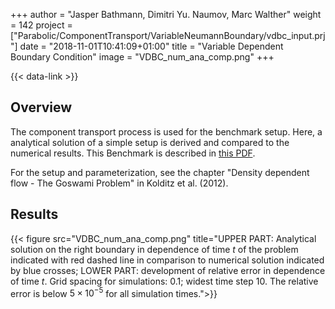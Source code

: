 +++
author = "Jasper Bathmann, Dimitri Yu. Naumov, Marc Walther"
weight = 142
project = ["Parabolic/ComponentTransport/VariableNeumannBoundary/vdbc_input.prj"]
date = "2018-11-01T10:41:09+01:00"
title = "Variable Dependent Boundary Condition"
image = "VDBC_num_ana_comp.png"
+++

{{< data-link >}}

## Overview

The component transport process is used for the benchmark setup. Here, a analytical solution of a simple setup is derived and compared to the numerical results.
This Benchmark is described in [this PDF](HC-VDBCTest.pdf).

For the setup and parameterization, see the chapter "Density dependent flow - The Goswami Problem" in Kolditz et al. (2012).

## Results

{{< figure src="VDBC_num_ana_comp.png" title="UPPER PART: Analytical solution on the right boundary in dependence of time $t$ of the problem indicated with red dashed line in comparison to numerical solution indicated by blue crosses; LOWER PART: development of relative error in dependence of time $t$. Grid spacing for simulations: 0.1; widest time step 10. The relative error is below $5 \times 10^{-5}$ for all simulation times.">}}
